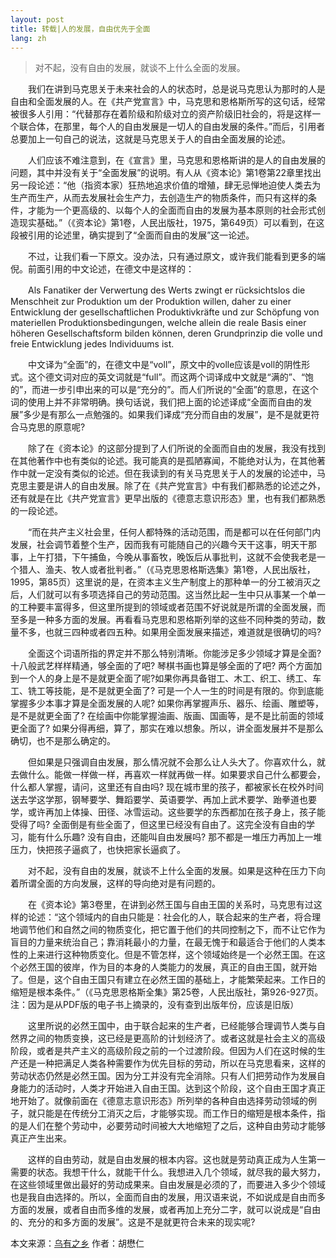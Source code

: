 ```yaml
---
layout: post
title: 转载|人的发展，自由优先于全面
lang: zh
---
```


>对不起，没有自由的发展，就谈不上什么全面的发展。

　　我们在讲到马克思关于未来社会的人的状态时，总是说马克思认为那时的人是自由和全面发展的人。在《共产党宣言》中，马克思和恩格斯所写的这句话，经常被很多人引用：“代替那存在着阶级和阶级对立的资产阶级旧社会的，将是这样一个联合体，在那里，每个人的自由发展是一切人的自由发展的条件。”而后，引用者总要加上一句自己的说法，这就是马克思关于人的自由全面发展的论述。

　　人们应该不难注意到，在《宣言》里，马克思和恩格斯讲的是人的自由发展的问题，其中并没有关于“全面发展”的说明。有人从《资本论》第1卷第22章里找出另一段论述：“他（指资本家）狂热地追求价值的增殖，肆无忌惮地迫使人类去为生产而生产，从而去发展社会生产力，去创造生产的物质条件，而只有这样的条件，才能为一个更高级的、以每个人的全面而自由的发展为基本原则的社会形式创造现实基础。”（《资本论》第1卷，人民出版社，1975，第649页）可以看到，在这段被引用的论述里，确实提到了“全面而自由的发展”这一论述。

　　不过，让我们看一下原文。没办法，只有通过原文，或许我们能看到更多的端倪。前面引用的中文论述，在德文中是这样的：

　　Als Fanatiker der Verwertung des Werts zwingt er rücksichtslos die Menschheit zur Produktion um der Produktion willen, daher zu einer Entwicklung der gesellschaftlichen Produktivkräfte und zur Schöpfung von materiellen Produktionsbedingungen, welche allein die reale Basis einer höheren Gesellschaftsform bilden können, deren Grundprinzip die volle und freie Entwicklung jedes Individuums ist.

　　中文译为“全面”的，在德文中是“voll”，原文中的volle应该是voll的阴性形式。这个德文词对应的英文词就是“full”。而这两个词译成中文就是“满的”、“饱的”，而进一步引申出来的可以是“充分的”。而人们所说的“全面”的意思，在这个词的使用上并不非常明确。换句话说，我们把上面的论述译成“全面而自由的发展”多少是有那么一点勉强的。如果我们译成“充分而自由的发展”，是不是就更符合马克思的原意呢?

　　除了在《资本论》的这部分提到了人们所说的全面而自由的发展，我没有找到在其他著作中也有类似的论述。我可能真的是孤陋寡闻，不能绝对认为，在其他著作中就一定没有类似的论述。但在我读到的有关马克思关于人的发展的论述中，马克思主要是讲人的自由发展。除了在《共产党宣言》中有我们都熟悉的论述之外，还有就是在比《共产党宣言》更早出版的《德意志意识形态》里，也有我们都熟悉的一段论述。

　　“而在共产主义社会里，任何人都特殊的活动范围，而是都可以在任何部门内发展，社会调节着整个生产，因而我有可能随自己的兴趣今天干这事，明天干那事，上午打猎，下午捕鱼，今晚从事畜牧，晚饭后从事批判，这就不会使我老是一个猎人、渔夫、牧人或者批判者。”（《马克思恩格斯选集》第1卷，人民出版社，1995，第85页）这里说的是，在资本主义生产制度上的那种单一的分工被消灭之后，人们就可以有多项选择自己的劳动范围。这当然比起一生中只从事某一个单一的工种要丰富得多，但这里所提到的领域或者范围不好说就是所谓的全面发展，而至多是一种多方面的发展。再看看马克思和恩格斯列举的这些不同种类的劳动，数量不多，也就三四种或者四五种。如果用全面发展来描述，难道就是很确切的吗?

　　全面这个词语所指的界定并不那么特别清晰。你能涉足多少领域才算是全面? 十八般武艺样样精通，够全面的了吧? 琴棋书画也算是够全面的了吧? 两个方面加到一个人的身上是不是就更全面了呢?如果你再具备钳工、木工、织工、绣工、车工、铣工等技能，是不是就更全面了? 可是一个人一生的时间是有限的。你到底能掌握多少本事才算是全面发展的人呢? 如果你再掌握声乐、器乐、绘画、雕塑等，是不是就更全面了? 在绘画中你能掌握油画、版画、国画等，是不是比前面的领域更全面了? 如果分得再细，算了，那实在难以想象。所以，讲全面发展并不是那么确切，也不是那么确定的。

　　但如果是只强调自由发展，那么情况就不会那么让人头大了。你喜欢什么，就去做什么。能做一样做一样，再喜欢一样就再做一样。如果要求自己什么都要会，什么都人掌握，请问，这里还有自由吗? 现在城市里的孩子，都被家长在校外时间送去学这学那，钢琴要学、舞蹈要学、英语要学、再加上武术要学、跆拳道也要学，或许再加上体操、田径、冰雪运动。这些要学的东西都加在孩子身上，孩子能受得了吗? 全面倒是有些全面了，但这里已经没有自由了。这完全没有自由的学习，能有什么乐趣? 没有自由，还能叫自由发展吗? 那不都是一堆压力再加上一堆压力，快把孩子逼疯了，也快把家长逼疯了。

　　对不起，没有自由的发展，就谈不上什么全面的发展。如果是这种在压力下向着所谓全面的方向发展，这样的导向绝对是有问题的。

　　在《资本论》第3卷里，在讲到必然王国与自由王国的关系时，马克思有过这样的论述：“这个领域内的自由只能是：社会化的人，联合起来的生产者，将合理地调节他们和自然之间的物质变化，把它置于他们的共同控制之下，而不让它作为盲目的力量来统治自己；靠消耗最小的力量，在最无愧于和最适合于他们的人类本性的上来进行这种物质变化。但是不管怎样，这个领域始终是一个必然王国。在这个必然王国的彼岸，作为目的本身的人类能力的发展，真正的自由王国，就开始了。但是，这个自由王国只有建立在必然王国的基础上，才能繁荣起来。工作日的缩短是根本条件。”（《马克思恩格斯全集》第25卷，人民出版社，第926-927页。注：因为是从PDF版的电子书上摘录的，没有查到出版年份，应该是旧版）

　　这里所说的必然王国中，由于联合起来的生产者，已经能够合理调节人类与自然界之间的物质变换，这已经是更高阶的计划经济了。或者这就是社会主义的高级阶段，或者是共产主义的高级阶段之前的一个过渡阶段。但因为人们在这时候的生产还是一种把满足人类各种需要作为优先目标的劳动，所以在马克思看来，这样的劳动状态仍然是必然王国。因为分工并没有完全消除。只有人们把劳动作为发展自身能力的活动时，人类才开始进入自由王国。达到这个阶段，这个自由王国才真正地开始了。就像前面在《德意志意识形态》所列举的各种自由选择劳动领域的例子，就只能是在传统分工消灭之后，才能够实现。而工作日的缩短是根本条件，指的是人们在整个劳动中，必要劳动时间被大大地缩短了之后，这种自由劳动才能够真正产生出来。

　　这样的自由劳动，就是自由发展的根本内容。这也就是劳动真正成为人生第一需要的状态。我想干什么，就能干什么。我想进入几个领域，就尽我的最大努力，在这些领域里做出最好的劳动成果来。自由发展是必须的了，而要进入多少个领域也是我自由选择的。所以，全面而自由的发展，用汉语来说，不如说成是自由而多方面的发展，或者自由而多维的发展，或者再加上充分二字，就可以说成是“自由的、充分的和多方面的发展”。这是不是就更符合未来的现实呢?
  
本文来源：[乌有之乡](http://m.wyzxwk.com/content.php?classid=27&id=469847)
作者：胡懋仁
